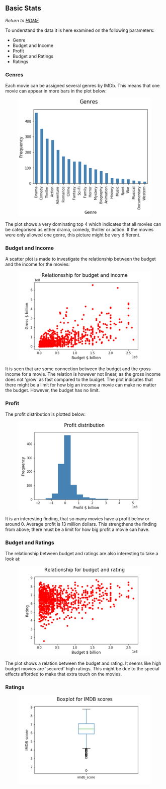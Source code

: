 ## Basic Stats
*Return to [HOME](https://lauramarott.github.io/SocialGraphs/)*

To understand the data it is here examined on the following parameters:
* Genre
* Budget and Income
* Profit 
* Budget and Ratings
* Ratings

### Genres

Each movie can be assigned several genres by IMDb. This means that one movie can appear in more bars in the plot below:

<figure style="text-align: center;">
  <img src="./images/genres_bar.png" width="500" alt="Genre frequency"/>
</figure>

The plot shows a very dominating top 4 which indicates that all movies can be categorised as either drama, comedy, thriller or action. If the movies were only allowed one genre, this picture might be very different.

### Budget and Income

A scatter plot is made to investigate the relationship between the budget and the income for the movies:

<figure style="text-align: center;">
  <img src="./images/budget_income.png" width="500" alt="Genre frequency"/>
</figure>

It is seen that are some connection between the budget and the gross income for a movie. The relation is however not linear, as the gross income does not 'grow' as fast compared to the budget. The plot indicates that there might be a limit for how big an income a movie can make no matter the budget. However, the budget has no limit. 

### Profit

The profit distribution is plotted below:

<figure style="text-align: center;">
  <img src="./images/profit.png" width="500" alt="Genre frequency"/>
</figure>

It is an interesting finding, that so many movies have a profit below or around 0. Average profit is 13 million dollars. This strengthens the finding from above; there must be a limit for how big profit a movie can have.  

### Budget and Ratings

The relationship between budget and ratings are also interesting to take a look at:

<figure style="text-align: center;">
  <img src="./images/budget_rating.png" width="500" alt="Genre frequency"/>
</figure>

The plot shows a relation between the budget and rating. It seems like high budget movies are 'secured' high ratings. This might be due to the special effects afforded to make that extra touch on the movies.

### Ratings

<figure style="text-align: center;">
  <img src="./images/ratings.png" width="500" alt="Genre frequency"/>
</figure>
